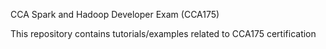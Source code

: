 CCA Spark and Hadoop Developer Exam (CCA175)

This repository contains tutorials/examples related to CCA175 certification
